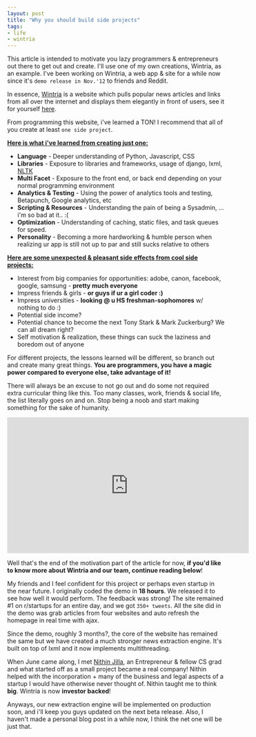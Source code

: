 ```yaml
---
layout: post
title: "Why you should build side projects"
tags:
- life
- wintria
---
```


This article is intended to motivate you lazy programmers &amp; entrepreneurs out there to get out and create. I'll use one of my own creations, Wintria, as an example. I've been working on Wintria, a web app &amp; site for a while now since it's `demo release in Nov.'12` to friends and Reddit.

In essence, <a href="http://wintria.com">Wintria</a> is a website which pulls popular news articles and links from all over the internet and displays them elegantly in front of users, see it for yourself <a href="http://wintria.com">here</a>.

From programming this website, i've learned a TON! I recommend that all of you create at least `one side project`.

<u>**Here is what i've learned from creating just one:**</u>

- **Language** - Deeper understanding of Python, Javascript, CSS
- **Libraries** - Exposure to libraries and frameworks, usage of django, lxml, [NLTK](http://nltk.org)
- **Multi Facet** - Exposure to the front end, or back end depending on your normal programming environment
- **Analytics &amp; Testing** - Using the power of analytics tools and testing, Betapunch, Google analytics, etc
- **Scripting &amp; Resources** - Understanding the pain of being a Sysadmin, ... i'm so bad at it.. :(
- **Optimization** - Understanding of caching, static files, and task queues for speed.
- **Personality** - Becoming a more hardworking &amp; humble person when realizing ur app is still not up to par and still sucks relative to others

<u>**Here are some unexpected &amp; pleasant side effects from cool side projects:**</u>

- Interest from big companies for opportunities: adobe, canon, facebook, google, samsung - **pretty much everyone**
- Impress friends &amp; girls - **or guys if ur a girl coder :)**
- Impress universities - **looking @ u HS freshman-sophomores** w/ nothing to do :)
- Potential side income?
- Potential chance to become the next Tony Stark &amp; Mark Zuckerburg? We can all dream right?
- Self motivation &amp; realization, these things can suck the laziness and boredom out of anyone

For different projects, the lessons learned will be different, so branch out and create many great things. **You are programmers, you have a magic power compared to everyone else, take advantage of it!**

There will always be an excuse to not go out and do some not required extra curricular thing like this. Too many classes, work, friends &amp; social life, the list literally goes on and on. Stop being a noob and start making something for the sake of humanity.

<iframe width="560" height="315" src="http://www.youtube.com/embed/nKIu9yen5nc" frameborder="0" allowfullscreen=""></iframe>

Well that's the end of the motivation part of the article for now, **if you'd like to know more about Wintria and our team, continue reading below**!

My friends and I feel confident for this project or perhaps even startup in the near future. I originally coded the demo in **18 hours**. We released it to see how well it would perform. The feedback was strong! The site remained #1 on r/startups for an entire day, and we got `350+ tweets`. All the site did in the demo was grab articles from four websites and auto refresh the homepage in real time with ajax.

Since the demo, roughly 3 months?, the core of the website has remained the same but we have created a much stronger news extraction engine. It's built on top of lxml and it now implements multithreading.

When June came along, I met [Nithin Jilla](http://nithinjilla.com), an Entrepreneur & fellow CS grad and what started off as a small project became a real company! Nithin helped with the incorporation + many of the business and legal aspects of a startup I would have otherwise never thought of. Nithin taught me to think **big**. Wintria is now **investor backed**!

Anyways, our new extraction engine will be implemented on production soon, and i'll keep you guys updated on the next beta release. Also, I haven't made a personal blog post in a while now, I think the net one will be just that.

